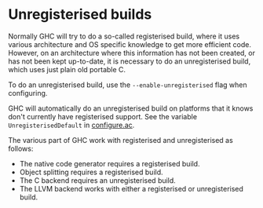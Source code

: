 # Unregisterised builds


Normally GHC will try to do a so-called registerised build, where it uses various architecture and OS specific knowledge to get more efficient code. However, on an architecture where this information has not been created, or has not been kept up-to-date, it is necessary to do an unregisterised build, which uses just plain old portable C.


To do an unregisterised build, use the `--enable-unregisterised` flag when configuring.


GHC will automatically do an unregisterised build on platforms that it knows don't currently have registerised support. See the variable `UnregisterisedDefault` in [configure.ac](https://gitlab.haskell.org/ghc/ghc/tree/master/configure.ac).


The various part of GHC work with registerised and unregisterised as follows:

- The native code generator requires a registerised build.
- Object splitting requires a registerised build.
- The C backend requires an unregisterised build.
- The LLVM backend works with either a registerised or unregisterised build.

